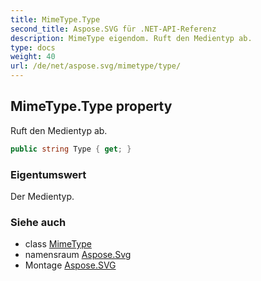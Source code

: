 ```yaml
---
title: MimeType.Type
second_title: Aspose.SVG für .NET-API-Referenz
description: MimeType eigendom. Ruft den Medientyp ab.
type: docs
weight: 40
url: /de/net/aspose.svg/mimetype/type/
---
```

## MimeType.Type property

Ruft den Medientyp ab.

```csharp
public string Type { get; }
```

### Eigentumswert

Der Medientyp.

### Siehe auch

* class [MimeType](../)
* namensraum [Aspose.Svg](../../mimetype/)
* Montage [Aspose.SVG](../../../)


